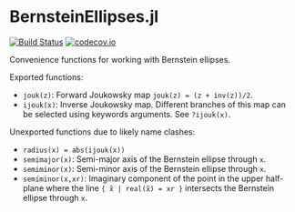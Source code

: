 # BernsteinEllipses.jl

[![Build Status](https://travis-ci.org/ettersi/Bernstein.jl.svg?branch=master)](https://travis-ci.org/ettersi/BernsteinEllipses.jl)
[![codecov.io](http://codecov.io/github/ettersi/Bernstein.jl/coverage.svg?branch=master)](http://codecov.io/github/ettersi/BernsteinEllipses.jl?branch=master)

Convenience functions for working with Bernstein ellipses.

Exported functions:

 - `jouk(z)`: Forward Joukowsky map `jouk(z) = (z + inv(z))/2`.
 - `ijouk(x)`: Inverse Joukowsky map. Different branches of this map can be selected using keywords arguments. See `?ijouk(x)`.

Unexported functions due to likely name clashes:

 - `radius(x) = abs(ijouk(x))`
 - `semimajor(x)`: Semi-major axis of the Bernstein ellipse through `x`.
 - `semiminor(x)`: Semi-minor axis of the Bernstein ellipse through `x`.
 - `semiminor(x,xr)`: Imaginary component of the point in the upper half-plane where the line `{ x̃ | real(x̃) = xr }` intersects the Bernstein ellipse through `x`.
